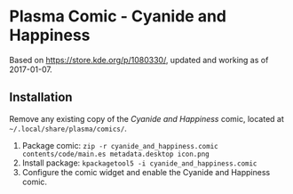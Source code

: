 # Plasma Comic - Cyanide and Happiness

Based on https://store.kde.org/p/1080330/, updated and working as of 2017-01-07.

## Installation

Remove any existing copy of the *Cyanide and Happiness* comic, located at `~/.local/share/plasma/comics/`.

1. Package comic: `zip -r cyanide_and_happiness.comic contents/code/main.es metadata.desktop icon.png`
2. Install package: `kpackagetool5 -i cyanide_and_happiness.comic`
3. Configure the comic widget and enable the Cyanide and Happiness comic.
